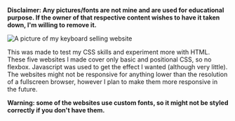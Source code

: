 **Disclaimer: Any pictures/fonts are not mine and are used for educational purpose. If the owner of that respective content wishes to have it taken down, I'm willing to remove it.**

![A picture of my keyboard selling website](https://i.imgur.com/ejIIa1p.jpg)

This was made to test my CSS skills and experiment more with HTML. These five websites I made cover only basic and positional CSS, so no flexbox. Javascript was used to get the effect I wanted (although very little). The websites might not be responsive for anything lower than the resolution of a fullscreen browser, however I plan to make them more responsive in the future.

**Warning: some of the websites use custom fonts, so it might not be styled correctly if you don't have them.**
